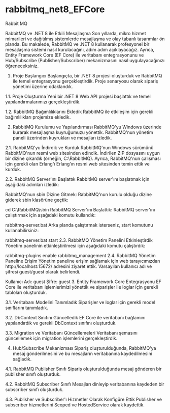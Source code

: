 # rabbitmq_net8_EFCore
Rabbit MQ

RabbitMQ ve .NET 8 ile Etkili Mesajlaşma
Son yıllarda, mikro hizmet mimarileri ve dağıtılmış sistemlerde mesajlaşma ve olay tabanlı tasarımlar ön planda. Bu makalede, RabbitMQ ve .NET 8 kullanarak profesyonel bir mesajlaşma sistemi nasıl kurulacağını, adım adım açıklayacağız. Ayrıca, Entity Framework Core (EF Core) ile veritabanı entegrasyonunu ve Hub/Subscribe (Publisher/Subscriber) mekanizmasını nasıl uygulayacağınızı öğreneceksiniz.

1. Proje Başlangıcı
Başlangıçta, bir .NET 8 projesi oluşturduk ve RabbitMQ ile temel entegrasyonu gerçekleştirdik. Proje senaryosu olarak sipariş yönetimi üzerine odaklandık.

1.1. Proje Oluşturma
Yeni bir .NET 8 Web API projesi başlattık ve temel yapılandırmalarımızı gerçekleştirdik.

1.2. RabbitMQ Bağımlılıklarını Ekledik
RabbitMQ ile etkileşim için gerekli bağımlılıkları projemize ekledik.

2. RabbitMQ Kurulumu ve Yapılandırması
RabbitMQ'yu Windows üzerinde kurarak mesajlaşma kuyruğumuzu yönettik. RabbitMQ'nun yönetim paneli üzerinden kuyrukları ve mesajları izledik.

2.1. RabbitMQ'yu İndirdik ve Kurduk
RabbitMQ'nun Windows sürümünü RabbitMQ'nun resmi web sitesinden edindik. İndirilen ZIP dosyasını uygun bir dizine çıkardık (örneğin, C:\RabbitMQ). Ayrıca, RabbitMQ'nun çalışması için gerekli olan Erlang'ı Erlang'ın resmi web sitesinden temin ettik ve kurduk.

2.2. RabbitMQ Server'ını Başlattık
RabbitMQ server'ını başlatmak için aşağıdaki adımları izledik:

RabbitMQ'nun sbin Dizine Gitmek: RabbitMQ'nun kurulu olduğu dizine giderek sbin klasörüne geçtik:

cd C:\RabbitMQ\sbin
RabbitMQ Server'ını Başlattık: RabbitMQ server'ını çalıştırmak için aşağıdaki komutu kullandık:

rabbitmq-server.bat
Arka planda çalıştırmak isterseniz, start komutunu kullanabilirsiniz:

rabbitmq-server.bat start
2.3. RabbitMQ Yönetim Panelini Etkinleştirdik
Yönetim panelinin etkinleştirilmesi için aşağıdaki komutu çalıştırdık:

rabbitmq-plugins enable rabbitmq_management
2.4. RabbitMQ Yönetim Paneline Erişim
Yönetim paneline erişim sağlamak için web tarayıcımızdan http://localhost:15672/ adresini ziyaret ettik. Varsayılan kullanıcı adı ve şifresi guest/guest olarak belirlendi.

Kullanıcı Adı: guest
Şifre: guest
3. Entity Framework Core Entegrasyonu
EF Core ile veritabanı işlemlerimizi yönettik ve siparişler ile loglar için gerekli tabloları oluşturduk.

3.1. Veritabanı Modelini Tanımladık
Siparişler ve loglar için gerekli model sınıflarını tanımladık.

3.2. DbContext Sınıfını Güncelledik
EF Core ile veritabanı bağlamını yapılandırdık ve gerekli DbContext sınıfını oluşturduk.

3.3. Migration ve Veritabanı Güncellemeleri
Veritabanı şemasını güncellemek için migration işlemlerini gerçekleştirdik.

4. Hub/Subscribe Mekanizması
Sipariş oluşturulduğunda, RabbitMQ'ya mesaj gönderilmesini ve bu mesajların veritabanına kaydedilmesini sağladık.

4.1. RabbitMQ Publisher Sınıfı
Sipariş oluşturulduğunda mesaj gönderen bir publisher sınıfı oluşturduk.

4.2. RabbitMQ Subscriber Sınıfı
Mesajları dinleyip veritabanına kaydeden bir subscriber sınıfı oluşturduk.

4.3. Publisher ve Subscriber'ı Hizmetler Olarak Konfigüre Ettik
Publisher ve subscriber hizmetlerini Scoped ve HostedService olarak kaydettik.
